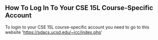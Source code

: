 ## How To Log In To Your CSE 15L Course-Specific Account 

To login to your CSE 15L course-specific account you need to go to this website 'https://sdacs.ucsd.edu/~icc/index.php'
